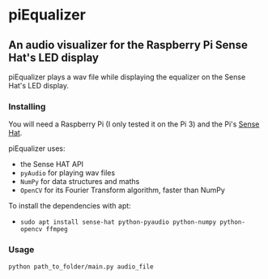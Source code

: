 # piEqualizer
## An audio visualizer for the Raspberry Pi Sense Hat's LED display

piEqualizer plays a wav file while displaying the equalizer on the Sense Hat's LED display.

### Installing
You will need a Raspberry Pi (I only tested it on the Pi 3) and the Pi's [Sense Hat](https://www.raspberrypi.org/products/sense-hat/).

piEqualizer uses:
 * the Sense HAT API
 * `pyAudio` for playing wav files
 * `NumPy` for data structures and maths
 * `OpenCV` for its Fourier Transform algorithm, faster than NumPy
 
To install the dependencies with apt:
 * `sudo apt install sense-hat python-pyaudio python-numpy python-opencv ffmpeg`

### Usage
`python path_to_folder/main.py audio_file`
